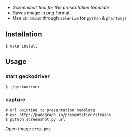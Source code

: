 

*  *Screenshot tool for the presentation template*
*  Saves image in png format.
*  Use ```chromium``` through ```selenium``` for ```python``` & ```phantomjs```

## Installation

    $ make install

## Usage  
        
### start geckodriver   
   
    $ ./geckodriver

### capture

    # url pointing to presentation template
    # ex: http://padagraph.io/presentation/strains
    $ python screenshot.py url


Open image ```crop.png```
